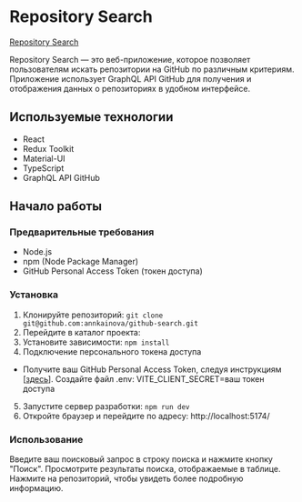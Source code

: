 # Repository Search
[Repository Search](https://github-search-repositori.vercel.app/)

Repository Search — это веб-приложение, которое позволяет пользователям искать репозитории на GitHub по различным критериям. Приложение использует GraphQL API GitHub для получения и отображения данных о репозиториях в удобном интерфейсе.

## Используемые технологии

- React
- Redux Toolkit
- Material-UI
- TypeScript
- GraphQL API GitHub

## Начало работы

### Предварительные требования

- Node.js
- npm (Node Package Manager)
- GitHub Personal Access Token (токен доступа)

### Установка

1. Клонируйте репозиторий:
   `git clone git@github.com:annkainova/github-search.git`
2. Перейдите в каталог проекта:
3. Установите зависимости:
   `npm install`
4. Подключение персонального токена доступа

- Получите ваш GitHub Personal Access Token, следуя инструкциям [[здесь](https://docs.github.com/en/authentication/keeping-your-account-and-data-secure/managing-your-personal-access-tokens#creating-a-personal-access-token-classic)].
  Создайте файл .env:
  VITE_CLIENT_SECRET=ваш токен доступа

5. Запустите сервер разработки:
   `npm run dev`
6. Откройте браузер и перейдите по адресу:
   http://localhost:5174/

### Использование

Введите ваш поисковый запрос в строку поиска и нажмите кнопку "Поиск".
Просмотрите результаты поиска, отображаемые в таблице.
Нажмите на репозиторий, чтобы увидеть более подробную информацию.
